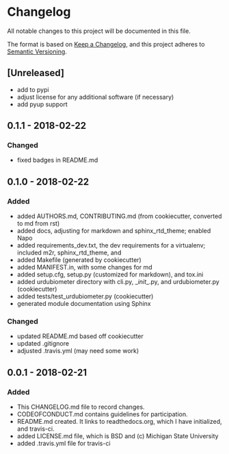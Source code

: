# Changelog
All notable changes to this project will be documented in this file.

The format is based on [Keep a Changelog](http://keepachangelog.com/en/1.0.0/), 
and this project adheres to [Semantic Versioning](http://semver.org/spec/v2.0.0.html).

## [Unreleased]
- add to pypi
- adjust license for any additional software (if necessary)
- add pyup support

## 0.1.1 - 2018-02-22
### Changed
- fixed badges in README.md

## 0.1.0 - 2018-02-22
### Added
- added AUTHORS.md, CONTRIBUTING.md (from cookiecutter, converted to md from rst)
- added docs, adjusting for markdown and sphinx_rtd_theme; enabled Napo
- added requirements_dev.txt, the dev requirements for a virtualenv; included m2r, sphinx_rtd_theme, and
- added Makefile (generated by cookiecutter)
- added MANIFEST.in, with some changes for md
- added setup.cfg, setup.py (customized for markdown), and tox.ini
- added urdubiometer directory with cli.py, \__init__.py, and urdubiometer.py (cookiecutter)
- added tests/test_urdubiometer.py (cookiecutter)
- generated module documentation using Sphinx

### Changed
- updated README.md based off cookiecutter
- updated .gitignore
- adjusted .travis.yml (may need some work)
## 0.0.1 - 2018-02-21
### Added
- This CHANGELOG.md file to record changes.
- CODEOFCONDUCT.md contains guidelines for participation.
- README.md created. It links to readthedocs.org, which I have initialized,
  and travis-ci.
- added LICENSE.md file, which is BSD and (c) Michigan State University
- added .travis.yml file for travis-ci
